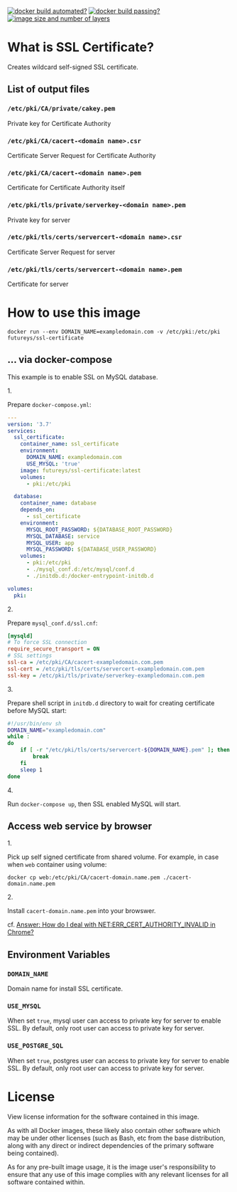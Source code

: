 <!-- markdownlint-disable first-line-h1 -->
[![docker build automated?](https://img.shields.io/docker/cloud/automated/futureys/ssl-certificate.svg)](https://hub.docker.com/r/futureys/ssl-certificate/builds)
[![docker build passing?](https://img.shields.io/docker/cloud/build/futureys/ssl-certificate.svg)](https://hub.docker.com/r/futureys/ssl-certificate/builds)
[![image size and number of layers](https://images.microbadger.com/badges/image/futureys/ssl-certificate.svg)](https://hub.docker.com/r/futureys/ssl-certificate/dockerfile)

<!-- markdownlint-disable no-trailing-punctuation -->
# What is SSL Certificate?
<!-- markdownlint-enable no-trailing-punctuation -->

Creates wildcard self-signed SSL certificate.

## List of output files

### ```/etc/pki/CA/private/cakey.pem```

Private key for Certificate Authority

### ```/etc/pki/CA/cacert-<domain name>.csr```

Certificate Server Request for Certificate Authority

### ```/etc/pki/CA/cacert-<domain name>.pem```

Certificate for Certificate Authority itself

### ```/etc/pki/tls/private/serverkey-<domain name>.pem```

Private key for server

### ```/etc/pki/tls/certs/servercert-<domain name>.csr```

Certificate Server Request for server

### ```/etc/pki/tls/certs/servercert-<domain name>.pem```

Certificate for server

# How to use this image

```console
docker run --env DOMAIN_NAME=exampledomain.com -v /etc/pki:/etc/pki futureys/ssl-certificate
```

## ... via docker-compose

This example is to enable SSL on MySQL database.

1\.

Prepare ```docker-compose.yml```:

```yaml
---
version: '3.7'
services:
  ssl_certificate:
    container_name: ssl_certificate
    environment:
      DOMAIN_NAME: exampledomain.com
      USE_MYSQL: 'true'
    image: futureys/ssl-certificate:latest
    volumes:
      - pki:/etc/pki

  database:
    container_name: database
    depends_on:
      - ssl_certificate
    environment:
      MYSQL_ROOT_PASSWORD: ${DATABASE_ROOT_PASSWORD}
      MYSQL_DATABASE: service
      MYSQL_USER: app
      MYSQL_PASSWORD: ${DATABASE_USER_PASSWORD}
    volumes:
      - pki:/etc/pki
      - ./mysql_conf.d:/etc/mysql/conf.d
      - ./initdb.d:/docker-entrypoint-initdb.d

volumes:
  pki:
```

2\.

Prepare ```mysql_conf.d/ssl.cnf```:

```ini
[mysqld]
# To force SSL connection
require_secure_transport = ON
# SSL settings
ssl-ca = /etc/pki/CA/cacert-exampledomain.com.pem
ssl-cert = /etc/pki/tls/certs/servercert-exampledomain.com.pem
ssl-key = /etc/pki/tls/private/serverkey-exampledomain.com.pem
```

3\.

Prepare shell script in ```initdb.d``` directory
to wait for creating certificate before MySQL start:

```sh
#!/usr/bin/env sh
DOMAIN_NAME="exampledomain.com"
while :
do
    if [ -r "/etc/pki/tls/certs/servercert-${DOMAIN_NAME}.pem" ]; then
        break
    fi
    sleep 1
done
```

4\.

Run ```docker-compose up```, then SSL enabled MySQL will start.

## Access web service by browser

1\.

Pick up self signed certificate from shared volume.
For example, in case when `web` container using volume:

```console
docker cp web:/etc/pki/CA/cacert-domain.name.pem ./cacert-domain.name.pem
```

2\.

Install `cacert-domain.name.pem` into your browswer.

cf. [Answer: How do I deal with NET:ERR_CERT_AUTHORITY_INVALID in Chrome?](https://superuser.com/questions/1083766/how-do-i-deal-with-neterr-cert-authority-invalid-in-chrome/1083768#1083768)

## Environment Variables

### ```DOMAIN_NAME```

Domain name for install SSL certificate.

### ```USE_MYSQL```

When set ```true```, mysql user can access to
private key for server to enable SSL.
By default, only root user can access to private key for server.

### ```USE_POSTGRE_SQL```

When set ```true```, postgres user can access to
private key for server to enable SSL.
By default, only root user can access to private key for server.

# License

View license information for the software contained in this image.

As with all Docker images, these likely also contain other software which may be under other licenses (such as Bash, etc from the base distribution, along with any direct or indirect dependencies of the primary software being contained).

As for any pre-built image usage, it is the image user's responsibility to ensure that any use of this image complies with any relevant licenses for all software contained within.
